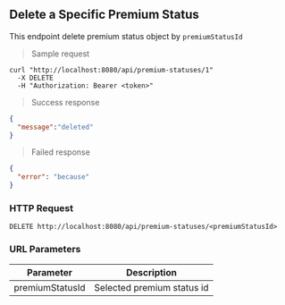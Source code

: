 ## Delete a Specific Premium Status
This endpoint delete premium status object by <code>premiumStatusId</code>

> Sample request 

```shell
curl "http://localhost:8080/api/premium-statuses/1"
  -X DELETE
  -H "Authorization: Bearer <token>"
```

> Success response

```json
{
  "message":"deleted"
}
```

> Failed response

```json
{
  "error": "because"
}
```

### HTTP Request

`DELETE http://localhost:8080/api/premium-statuses/<premiumStatusId>`

### URL Parameters

Parameter | Description
--------- | -----------
premiumStatusId | Selected premium status id